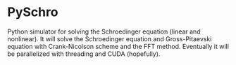 PySchro
=======

Python simulator for solving the Schroedinger equation (linear and nonlinear). It will solve the Schroedinger equation and Gross-Pitaevski equation with Crank-Nicolson scheme and the FFT method. Eventually it will be parallelized with threading and CUDA (hopefully).